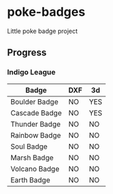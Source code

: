 # poke-badges
Little poke badge project


## Progress
### Indigo League

| Badge | DXF | 3d |
|---|---|---|
| Boulder Badge | NO | YES |
| Cascade Badge | NO | YES |
| Thunder Badge | NO | NO |
| Rainbow Badge | NO | NO |
| Soul Badge | NO | NO |
| Marsh Badge | NO | NO |
| Volcano Badge | NO | NO |
| Earth Badge | NO | NO |
